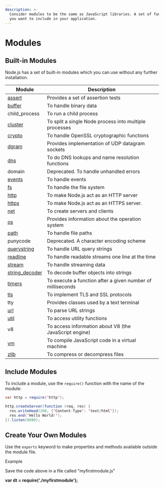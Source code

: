 ```yaml
---
description: >-
  Consider modules to be the same as JavaScript libraries. A set of functions
  you want to include in your application.
---
```


# Modules

## Built-in Modules

Node.js has a set of built-in modules which you can use without any further installation.

| Module                                                                       | Description                                                |
| ---------------------------------------------------------------------------- | ---------------------------------------------------------- |
| [assert](https://www.w3schools.com/nodejs/ref\_assert.asp)                   | Provides a set of assertion tests                          |
| [buffer](https://www.w3schools.com/nodejs/ref\_buffer.asp)                   | To handle binary data                                      |
| child\_process                                                               | To run a child process                                     |
| [cluster](https://www.w3schools.com/nodejs/ref\_cluster.asp)                 | To split a single Node process into multiple processes     |
| [crypto](https://www.w3schools.com/nodejs/ref\_crypto.asp)                   | To handle OpenSSL cryptographic functions                  |
| [dgram](https://www.w3schools.com/nodejs/ref\_dgram.asp)                     | Provides implementation of UDP datagram sockets            |
| [dns](https://www.w3schools.com/nodejs/ref\_dns.asp)                         | To do DNS lookups and name resolution functions            |
| domain                                                                       | Deprecated. To handle unhandled errors                     |
| [events](https://www.w3schools.com/nodejs/ref\_events.asp)                   | To handle events                                           |
| [fs](https://www.w3schools.com/nodejs/ref\_fs.asp)                           | To handle the file system                                  |
| [http](https://www.w3schools.com/nodejs/ref\_http.asp)                       | To make Node.js act as an HTTP server                      |
| [https](https://www.w3schools.com/nodejs/ref\_https.asp)                     | To make Node.js act as an HTTPS server.                    |
| [net](https://www.w3schools.com/nodejs/ref\_net.asp)                         | To create servers and clients                              |
| [os](https://www.w3schools.com/nodejs/ref\_os.asp)                           | Provides information about the operation system            |
| [path](https://www.w3schools.com/nodejs/ref\_path.asp)                       | To handle file paths                                       |
| punycode                                                                     | Deprecated. A character encoding scheme                    |
| [querystring](https://www.w3schools.com/nodejs/ref\_querystring.asp)         | To handle URL query strings                                |
| [readline](https://www.w3schools.com/nodejs/ref\_readline.asp)               | To handle readable streams one line at the time            |
| [stream](https://www.w3schools.com/nodejs/ref\_stream.asp)                   | To handle streaming data                                   |
| [string\_decoder](https://www.w3schools.com/nodejs/ref\_string\_decoder.asp) | To decode buffer objects into strings                      |
| [timers](https://www.w3schools.com/nodejs/ref\_timers.asp)                   | To execute a function after a given number of milliseconds |
| [tls](https://www.w3schools.com/nodejs/ref\_tls.asp)                         | To implement TLS and SSL protocols                         |
| tty                                                                          | Provides classes used by a text terminal                   |
| [url](https://www.w3schools.com/nodejs/ref\_url.asp)                         | To parse URL strings                                       |
| [util](https://www.w3schools.com/nodejs/ref\_util.asp)                       | To access utility functions                                |
| v8                                                                           | To access information about V8 (the JavaScript engine)     |
| [vm](https://www.w3schools.com/nodejs/ref\_vm.asp)                           | To compile JavaScript code in a virtual machine            |
| [zlib](https://www.w3schools.com/nodejs/ref\_zlib.asp)                       | To compress or decompress files                            |

## Include Modules

To include a module, use the `require()` function with the name of the module:

```java
var http = require('http');

http.createServer(function (req, res) {
  res.writeHead(200, {'Content-Type': 'text/html'});
  res.end('Hello World!');
}).listen(8080);
```

## Create Your Own Modules

Use the `exports` keyword to make properties and methods available outside the module file.

Example

Save the code above in a file called "myfirstmodule.js"

**var dt = require('./myfirstmodule');**
